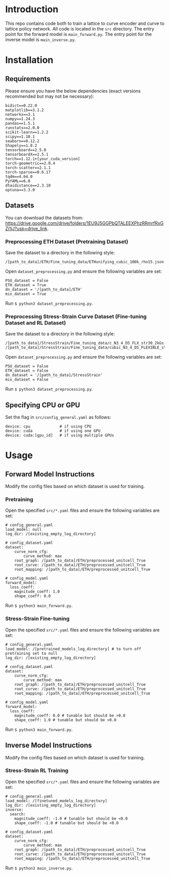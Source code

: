 # Introduction

This repo contains code both to train a lattice to curve encoder and curve to lattice policy network. All code is located in the `src` directory. The entry point for the forward model is `main_forward.py`. The entry point for the inverse model is `main_inverse.py`.

# Installation

## Requirements

Please ensure you have the below dependencies (exact versions recommended but may not be necessary):
```
bidict==0.22.0
matplotlib==3.1.2
networkx==3.1
numpy==1.24.3
pandas==1.5.1
runstats==2.0.0
scikit-learn==1.2.2
scipy==1.10.1
seaborn==0.12.2
Shapely==1.8.2
tensorboard==2.5.0
tensorboardX==2.5.1
torch==1.12.1+[your_cuda_version]
torch-geometric==2.0.4
torch-scatter==2.1.1
torch-sparse==0.6.17
tqdm==4.64.0
PyYAML==6.0
dtaidistance==2.3.10
optuna==3.3.0
```

## Datasets

You can download the datasets from: https://drive.google.com/drive/folders/1EU9J5GGPbQTALEEXPhzRRmrfRxGZi1jJ?usp=drive_link.

### Preprocessing ETH Dataset (Pretraining Dataset)

Save the dataset to a directory in the following style: 

```
/[path_to_data]/ETH/Fine_tuning_data/ETHunifying_cubic_100k_rho15.json
```

Open `dataset_preprocessing.py` and ensure the following variables are set:

```
PSU_dataset = False
ETH_dataset = True
dn_dataset = '/[path_to_data]/ETH'
mix_dataset = True
```

Run `$ python3 dataset_preprocessing.py`.

### Preprocessing Stress-Strain Curve Dataset (Fine-tuning Dataset and RL Dataset)

Save the dataset to a directory in the following style: 

```
/[path_to_data]/StressStrain/Fine_tuning_data/c_N3_4_D5_FLX_str30_2kGs_randrho.json
/[path_to_data]/StressStrain/Fine_tuning_data/cubic_N3_4_D5_FLEXIBLE_strain30pct_rho5_15_25pct_400graphs.json
```

Open `dataset_preprocessing.py` and ensure the following variables are set:

```
PSU_dataset = False
ETH_dataset = False
dn_dataset = '/[path_to_data]/StressStrain'
mix_dataset = False
```

Run `$ python3 dataset_preprocessing.py`.

<!---

### Preprocessing Transmission Curve Dataset (Fine-tuning Dataset)

Save the dataset to a directory in the following style: 

```
/[path_to_data]/Transmission/Fine_tuning_data/cubic_N3_4_D5_TMPTA_TL_random_rho_1333cells.json
```

Open `dataset_preprocessing.py` and ensure the following variables are set:

```
PSU_dataset = True
ETH_dataset = False
dn_dataset = '/[path_to_data]/Transmission'
mix_dataset = False
```

Run `$ python3 dataset_preprocessing.py`.

-->

## Specifying CPU or GPU

Set the flag in `src/config_general.yaml` as follows:

```
device: cpu             # if using CPU
device: cuda            # if using one GPU
device: cuda:[gpu_id]   # if using multiple GPUs
```

# Usage

## Forward Model Instructions

Modify the config files based on which dataset is used for training.

### Pretraining

Open the specified `src/*.yaml` files and ensure the following variables are set:

```
# config_general.yaml
load_model: null
log_dir: /[existing_empty_log_directory]

# config_dataset.yaml
dataset:
    curve_norm_cfg:
        curve_method: max
    root_graph: /[path_to_data]/ETH/preprocessed_unitcell_True
    root_curve: /[path_to_data]/ETH/preprocessed_unitcell_True
    root_mapping: /[path_to_data]/ETH/preprocessed_unitcell_True

# config_model.yaml
forward_model:
  loss_coeff:
    magnitude_coeff: 1.0
    shape_coeff: 0.0
```

Run `$ python3 main_forward.py`.

### Stress-Strain Fine-tuning

Open the specified `src/*.yaml` files and ensure the following variables are set:

```
# config_general.yaml
load_model: /[pretrained_models_log_directory] # to turn off pretraining set to null
log_dir: /[existing_empty_log_directory]

# config_dataset.yaml
dataset:
    curve_norm_cfg:
        curve_method: max
    root_graph: /[path_to_data]/ETH/preprocessed_unitcell_True
    root_curve: /[path_to_data]/ETH/preprocessed_unitcell_True
    root_mapping: /[path_to_data]/ETH/preprocessed_unitcell_True

# config_model.yaml
forward_model:
  loss_coeff:
    magnitude_coeff: 0.0 # tunable but should be >0.0
    shape_coeff: 1.0 # tunable but should be >0.0
```

Run `$ python3 main_forward.py`.

<!---

### Transmission Fine-tuning

Open the specified `src/*.yaml` files and ensure the following variables are set:

```
# config_general.yaml
load_model: /[pretrained_models_log_directory] # to turn off pretraining set to null
log_dir: /[existing_empty_log_directory]

# config_dataset.yaml
dataset:
    curve_norm_cfg:
        curve_method: max
    root_graph: /[path_to_data]/ETH/preprocessed_unitcell_True
    root_curve: /[path_to_data]/ETH/preprocessed_unitcell_True
    root_mapping: /[path_to_data]/ETH/preprocessed_unitcell_True

# config_model.yaml
forward_model:
  loss_coeff:
    magnitude_coeff: 0.0
    shape_coeff: 1.0
```

Run `$ python3 main_forward.py`.

-->


## Inverse Model Instructions

Modify the config files based on which dataset is used for training.

### Stress-Strain RL Training

Open the specified `src/*.yaml` files and ensure the following variables are set:

```
# config_general.yaml
load_model: /[finetuned_models_log_directory]
log_dir: /[existing_empty_log_directory]
inverse:
  search:
    magnitude_coeff: -1.0 # tunable but should be <0.0
    shape_coeff: -1.0 # tunable but should be <0.0

# config_dataset.yaml
dataset:
    curve_norm_cfg:
        curve_method: max
    root_graph: /[path_to_data]/ETH/preprocessed_unitcell_True
    root_curve: /[path_to_data]/ETH/preprocessed_unitcell_True
    root_mapping: /[path_to_data]/ETH/preprocessed_unitcell_True
```

Run `$ python3 main_inverse.py`.

<!---

### Transmission RL Training

Open the specified `src/*.yaml` files and ensure the following variables are set:

```
# config_general.yaml
load_model: /[finetuned_models_log_directory]
log_dir: /[existing_empty_log_directory]
inverse:
  search:
    magnitude_coeff: 0.0
    shape_coeff: -1.0

# config_dataset.yaml
dataset:
    curve_norm_cfg:
        curve_method: max
    root_graph: /[path_to_data]/ETH/preprocessed_unitcell_True
    root_curve: /[path_to_data]/ETH/preprocessed_unitcell_True
    root_mapping: /[path_to_data]/ETH/preprocessed_unitcell_True
```

Run `$ python3 main_inverse.py`.

-->
